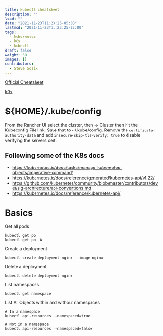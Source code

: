 ```yaml
---
title: kubectl cheatsheet
description: ""
lead: ""
date: "2021-11-23T11:23:25-05:00"
lastmod: "2021-11-23T11:23:25-05:00"
tags:
  - kubernetes
  - k8s
  - kubectl
draft: false
weight: 50
images: []
contributors:
  - Steve Sosik
---
```


[Official Cheatsheet](https://kubernetes.io/docs/reference/kubectl/cheatsheet/)

[k9s](https://k9scli.io/)

# ${HOME}/.kube/config

From the Rancher UI select the cluster, then ->
Cluster then hit the Kubeconfig File link. Save that to ~/.kube/config.
Remove the `certificate-authority-data` and add `insecure-skip-tls-verify: true`
to disable verifying the servers cert.

## Following some of the K8s docs

- https://kubernetes.io/docs/tasks/manage-kubernetes-objects/imperative-command/
- https://kubernetes.io/docs/reference/generated/kubernetes-api/v1.22/
- https://github.com/kubernetes/community/blob/master/contributors/devel/sig-architecture/api-conventions.md
- https://kubernetes.io/docs/reference/kubernetes-api/

# Basics

Get all pods

    kubectl get po
    kubectl get po -A

Create a deployment

    kubectl create deployment nginx --image nginx

Delete a deployment

    kubectl delete deployment nginx

List namespaces

    kubectl get namespace

List All Objects within and without namespaces

    # In a namespace
    kubectl api-resources --namespaced=true
    
    # Not in a namespace
    kubectl api-resources --namespaced=false
